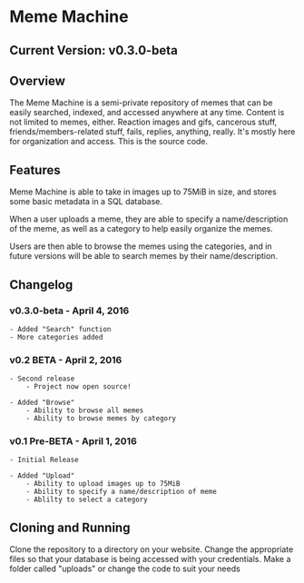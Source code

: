 # Meme Machine

## Current Version: v0.3.0-beta

## Overview

The Meme Machine is a semi-private repository of memes that can be easily searched, indexed, and accessed anywhere at any time. Content is not limited to memes, either. Reaction images and gifs, cancerous stuff, friends/members-related stuff, fails, replies, anything, really. It's mostly here for organization and access. This is the source code.

## Features

Meme Machine is able to take in images up to 75MiB in size, and stores some basic metadata in a SQL database.

When a user uploads a meme, they are able to specify a name/description of the meme, as well as a category to help easily organize the memes.

Users are then able to browse the memes using the categories, and in future versions will be able to search memes by their name/description.

## Changelog

### v0.3.0-beta - April 4, 2016

	- Added "Search" function
	- More categories added

### v0.2 BETA - April 2, 2016

	- Second release
		- Project now open source!
	
	- Added "Browse"
		- Ability to browse all memes
		- Ability to browse memes by category

### v0.1 Pre-BETA - April 1, 2016

    - Initial Release
    
    - Added "Upload"
		- Ability to upload images up to 75MiB
		- Ability to specify a name/description of meme
		- Ablilty to select a category

## Cloning and Running

Clone the repository to a directory on your website. Change the appropriate files so that your database is being accessed with your credentials. Make a folder called "uploads" or change the code to suit your needs


